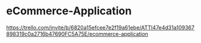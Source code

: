 # eCommerce-Application
https://trello.com/invite/b/6820a15efcee7e2f19a61ebe/ATTI47e4d31a109367898319c0a2716b47690FC5A75E/ecommerce-application